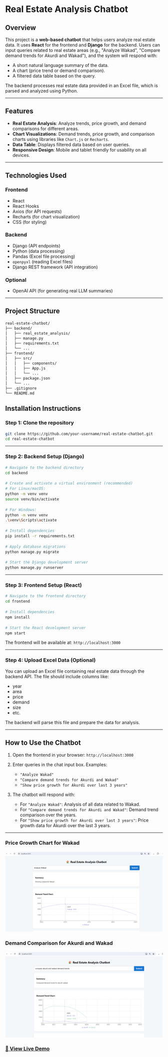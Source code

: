 # Real Estate Analysis Chatbot

## Overview

This project is a **web-based chatbot** that helps users analyze real estate data. It uses **React** for the frontend and **Django** for the backend. Users can input queries related to real estate areas (e.g., "Analyze Wakad", "Compare demand trends for Akurdi and Wakad"), and the system will respond with:

- A short natural language summary of the data.
- A chart (price trend or demand comparison).
- A filtered data table based on the query.

The backend processes real estate data provided in an Excel file, which is parsed and analyzed using Python.

---

## Features

- **Real Estate Analysis**: Analyze trends, price growth, and demand comparisons for different areas.
- **Chart Visualizations**: Demand trends, price growth, and comparison charts using libraries like `Chart.js` or `Recharts`.
- **Data Table**: Displays filtered data based on user queries.
- **Responsive Design**: Mobile and tablet friendly for usability on all devices.

---

## Technologies Used

### Frontend

- React
- React Hooks
- Axios (for API requests)
- Recharts (for chart visualization)
- CSS (for styling)

### Backend

- Django (API endpoints)
- Python (data processing)
- Pandas (Excel file processing)
- `openpyxl` (reading Excel files)
- Django REST framework (API integration)

### Optional

- OpenAI API (for generating real LLM summaries)

---

## Project Structure

```
real-estate-chatbot/
├── backend/
│   ├── real_estate_analysis/
│   ├── manage.py
│   ├── requirements.txt
│   └── ...
├── frontend/
│   ├── src/
│   │   ├── components/
│   │   ├── App.js
│   │   └── ...
│   ├── package.json
│   └── ...
├── .gitignore
└── README.md
```

## Installation Instructions

### Step 1: Clone the repository

```bash
git clone https://github.com/your-username/real-estate-chatbot.git
cd real-estate-chatbot
```

---

### Step 2: Backend Setup (Django)

```bash
# Navigate to the backend directory
cd backend

# Create and activate a virtual environment (recommended)
# For Linux/macOS:
python -m venv venv
source venv/bin/activate

# For Windows:
python -m venv venv
.\venv\Scripts\activate

# Install dependencies
pip install -r requirements.txt

# Apply database migrations
python manage.py migrate

# Start the Django development server
python manage.py runserver
```

---

### Step 3: Frontend Setup (React)

```bash
# Navigate to the frontend directory
cd frontend

# Install dependencies
npm install

# Start the React development server
npm start
```

The frontend will be available at: `http://localhost:3000`

---

### Step 4: Upload Excel Data (Optional)

You can upload an Excel file containing real estate data through the backend API. The file should include columns like:

- year
- area
- price
- demand
- size
- etc.

The backend will parse this file and prepare the data for analysis.

---

## How to Use the Chatbot

1. Open the frontend in your browser: `http://localhost:3000`
2. Enter queries in the chat input box. Examples:

   - `"Analyze Wakad"`
   - `"Compare demand trends for Akurdi and Wakad"`
   - `"Show price growth for Akurdi over last 3 years"`

3. The chatbot will respond with:

   - For `"Analyze Wakad"`: Analysis of all data related to Wakad.
   - For `"Compare demand trends for Akurdi and Wakad"`: Demand trend comparison over the years.
   - For `"Show price growth for Akurdi over last 3 years"`: Price growth data for Akurdi over the last 3 years.

---

### Price Growth Chart for Wakad

![Price Growth Chart](/frontend/public/images/price_growth_wakad.png)

### Demand Comparison for Akurdi and Wakad

![Demand Comparison Chart](/frontend/public/images/demand_comparison_akurdi_wakad.png)

### [🚀 View Live Demo](https://real-estate-chatbot-1-bn8e.onrender.com/)

